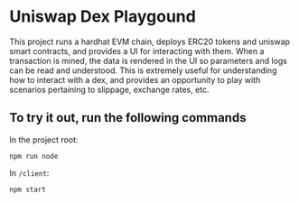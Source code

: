 # Uniswap Dex Playgound

This project runs a hardhat EVM chain, deploys ERC20 tokens and uniswap smart contracts, and provides a UI for interacting with them. When a transaction is mined, the data is rendered in the UI so parameters and logs can be read and understood. This is extremely useful for understanding how to interact with a dex, and provides an opportunity to play with scenarios pertaining to slippage, exchange rates, etc.

## To try it out, run the following commands

In the project root:
```shell
npm run node
```

In `/client`:
```shell
npm start
```
